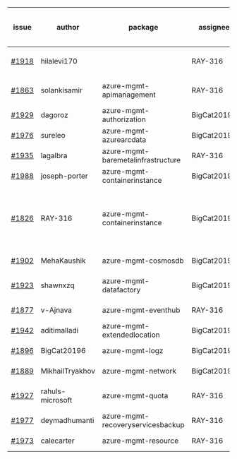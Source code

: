 | issue | author | package | assignee | bot advice | created date of issue | delay from created date |
| ------ | ------ | ------ | ------ | ------ | ------ | :-----: |
| [#1918](https://github.com/Azure/sdk-release-request/issues/1918) | hilalevi170 |   | RAY-316 | delay for a long time and better to handle now. | 2021-09-03 | 13 |
| [#1863](https://github.com/Azure/sdk-release-request/issues/1863) | solankisamir | azure-mgmt-apimanagement | RAY-316 | delay for a long time and better to handle now. | 2021-08-19 | 28 |
| [#1929](https://github.com/Azure/sdk-release-request/issues/1929) | dagoroz | azure-mgmt-authorization | BigCat20196 |   | 2021-09-07 | 9 |
| [#1976](https://github.com/Azure/sdk-release-request/issues/1976) | sureleo | azure-mgmt-azurearcdata | BigCat20196 | new comment for author. | 2021-09-15 | 1 |
| [#1935](https://github.com/Azure/sdk-release-request/issues/1935) | lagalbra | azure-mgmt-baremetalinfrastructure | RAY-316 |   | 2021-09-09 | 7 |
| [#1988](https://github.com/Azure/sdk-release-request/issues/1988) | joseph-porter | azure-mgmt-containerinstance | BigCat20196 |   | 2021-09-16 | 0 |
| [#1826](https://github.com/Azure/sdk-release-request/issues/1826) | RAY-316 | azure-mgmt-containerinstance | BigCat20196 | Warning:There is duplicated issue for azure-mgmt-containerinstance. new issue and better to confirm quickly. | 2021-08-03 | 45 |
| [#1902](https://github.com/Azure/sdk-release-request/issues/1902) | MehaKaushik | azure-mgmt-cosmosdb | BigCat20196 |   | 2021-08-30 | 17 |
| [#1923](https://github.com/Azure/sdk-release-request/issues/1923) | shawnxzq | azure-mgmt-datafactory | BigCat20196 | delay for a long time and better to handle now. | 2021-09-03 | 13 |
| [#1877](https://github.com/Azure/sdk-release-request/issues/1877) | v-Ajnava | azure-mgmt-eventhub | RAY-316 | new comment for author. | 2021-08-20 | 27 |
| [#1942](https://github.com/Azure/sdk-release-request/issues/1942) | aditimalladi | azure-mgmt-extendedlocation | BigCat20196 |   | 2021-09-10 | 6 |
| [#1896](https://github.com/Azure/sdk-release-request/issues/1896) | BigCat20196 | azure-mgmt-logz | BigCat20196 |   | 2021-08-30 | 17 |
| [#1889](https://github.com/Azure/sdk-release-request/issues/1889) | MikhailTryakhov | azure-mgmt-network | BigCat20196 |   | 2021-08-26 | 21 |
| [#1927](https://github.com/Azure/sdk-release-request/issues/1927) | rahuls-microsoft | azure-mgmt-quota | RAY-316 | delay for a long time and better to handle now. | 2021-09-03 | 13 |
| [#1977](https://github.com/Azure/sdk-release-request/issues/1977) | deymadhumanti | azure-mgmt-recoveryservicesbackup | RAY-316 |   | 2021-09-16 | 0 |
| [#1973](https://github.com/Azure/sdk-release-request/issues/1973) | calecarter | azure-mgmt-resource | RAY-316 | new comment for author. | 2021-09-14 | 2 |
